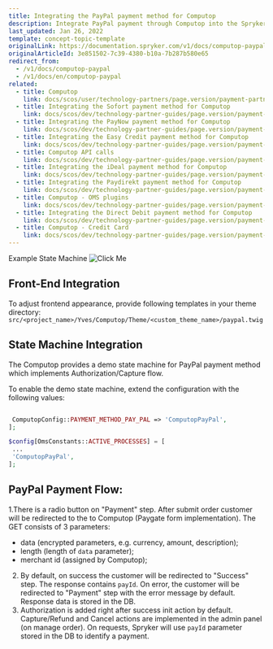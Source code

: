 ```yaml
---
title: Integrating the PayPal payment method for Computop
description: Integrate PayPal payment through Computop into the Spryker-based shop.
last_updated: Jan 26, 2022
template: concept-topic-template
originalLink: https://documentation.spryker.com/v1/docs/computop-paypal
originalArticleId: 3e851502-7c39-4380-b10a-7b287b580e65
redirect_from:
  - /v1/docs/computop-paypal
  - /v1/docs/en/computop-paypal
related:
  - title: Computop
    link: docs/scos/user/technology-partners/page.version/payment-partners/computop.html
  - title: Integrating the Sofort payment method for Computop
    link: docs/scos/dev/technology-partner-guides/page.version/payment-partners/computop/integrating-payment-methods-for-computop/integrating-the-sofort-payment-method-for-computop.html
  - title: Integrating the PayNow payment method for Computop
    link: docs/scos/dev/technology-partner-guides/page.version/payment-partners/computop/integrating-payment-methods-for-computop/integrating-the-paynow-payment-method-for-computop.html
  - title: Integrating the Easy Credit payment method for Computop
    link: docs/scos/dev/technology-partner-guides/page.version/payment-partners/computop/integrating-payment-methods-for-computop/integrating-the-easy-credit-payment-method-for-computop.html
  - title: Computop API calls
    link: docs/scos/dev/technology-partner-guides/page.version/payment-partners/computop/computop-api-calls.html
  - title: Integrating the iDeal payment method for Computop
    link: docs/scos/dev/technology-partner-guides/page.version/payment-partners/computop/integrating-payment-methods-for-computop/integrating-the-ideal-payment-method-for-computop.html
  - title: Integrating the Paydirekt payment method for Computop
    link: docs/scos/dev/technology-partner-guides/page.version/payment-partners/computop/integrating-payment-methods-for-computop/integrating-the-paydirekt-payment-method-for-computop.html
  - title: Computop - OMS plugins
    link: docs/scos/dev/technology-partner-guides/page.version/payment-partners/computop/computop-oms-plugins.html
  - title: Integrating the Direct Debit payment method for Computop
    link: docs/scos/dev/technology-partner-guides/page.version/payment-partners/computop/integrating-payment-methods-for-computop/integrating-the-direct-debit-payment-method-for-computop.html
  - title: Computop - Credit Card
    link: docs/scos/dev/technology-partner-guides/page.version/payment-partners/computop/integrating-payment-methods-for-computop/integrating-the-credit-card-payment-method-for-computop.html
---
```


Example State Machine
![Click Me](https://spryker.s3.eu-central-1.amazonaws.com/docs/Technology+Partners/Payment+Partners/Computop/computop-paypal-flow-example.png) 

## Front-End Integration
To adjust frontend appearance, provide following templates in your theme directory:
`src/<project_name>/Yves/Computop/Theme/<custom_theme_name>/paypal.twig`

## State Machine Integration
The Computop provides a demo state machine for PayPal payment method which implements Authorization/Capture flow.

To enable the demo state machine, extend the configuration with the following values:

```php

 ComputopConfig::PAYMENT_METHOD_PAY_PAL => 'ComputopPayPal',
];

$config[OmsConstants::ACTIVE_PROCESSES] = [
 ...
 'ComputopPayPal',
];
```

## PayPal Payment Flow:

1.There is a radio button on "Payment" step. After submit order customer will be redirected to the to Computop (Paygate form implementation). The GET consists of 3 parameters:
  - data (encrypted parameters, e.g. currency, amount, description);
  - length (length of `data` parameter);
  - merchant id (assigned by Computop);
2. By default, on success the customer  will be redirected to "Success" step. The response contains `payId`. On error, the customer  will be redirected to "Payment" step with the error message by default. Response data is stored in the DB.
3. Authorization is added  right after success init action by default. Capture/Refund and Cancel actions are implemented in the admin panel (on manage order).  On requests, Spryker will use `payId` parameter stored in the DB to identify a payment.
